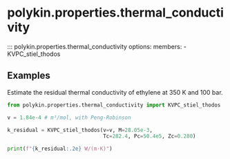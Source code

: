 # polykin.properties.thermal_conductivity

::: polykin.properties.thermal_conductivity
    options:
        members:
            - KVPC_stiel_thodos

## Examples

Estimate the residual thermal conductivity of ethylene at 350 K and 100 bar.

```python exec="on" source="material-block"
from polykin.properties.thermal_conductivity import KVPC_stiel_thodos

v = 1.84e-4 # m³/mol, with Peng-Robinson

k_residual = KVPC_stiel_thodos(v=v, M=28.05e-3,
                               Tc=282.4, Pc=50.4e5, Zc=0.280)

print(f"{k_residual:.2e} W/(m·K)")
```
